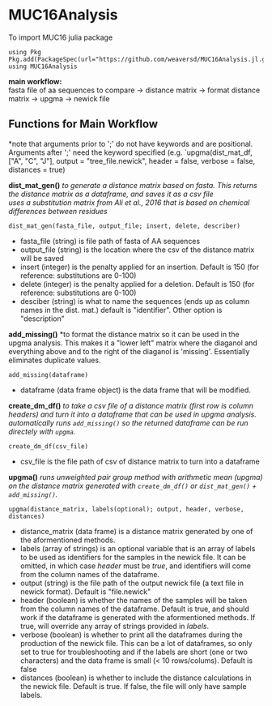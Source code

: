 # MUC16Analysis


To import MUC16 julia package

```
using Pkg
Pkg.add(PackageSpec(url="https://github.com/weaversd/MUC16Analysis.jl.git"))
using MUC16Analysis
```


**main workflow:**  
fasta file of aa sequences to compare -> distance matrix -> format distance matrix -> upgma -> newick file


## Functions for Main Workflow  
*note that arguments prior to ';' do not have keywords and are positional. Arguments after ';' need the keyword specified (e.g. `upgma(dist_mat_df, ["A", "C", "J"], output = "tree_file.newick", header = false, verbose = false, distances = true) 

**dist_mat_gen()**
*to generate a distance matrix based on fasta. This returns the distance matrix as a dataframe, and saves it as a csv file*  
*uses a substitution matrix from Ali et al., 2016 that is based on chemical differences between residues*
```
dist_mat_gen(fasta_file, output_file; insert, delete, describer)
```
* fasta_file (string) is file path of fasta of AA sequences  
* output_file (string) is the location where the csv of the distance matrix will be saved  
* insert (integer) is the penalty applied for an insertion. Default is 150 (for reference: substitutions are 0-100)  
* delete (integer) is the penalty applied for a deletion. Default is 150 (for reference: substitutions are 0-100)  
* desciber (string) is what to name the sequences (ends up as column names in the dist. mat.) default is "identifier". Other option is "description"  


**add_missing()**
*to format the distance matrix so it can be used in the upgma analysis. This makes it a "lower left" matrix where the diaganol and everything above and to the right of the diaganol is 'missing'. Essentially eliminates duplicate values.
```
add_missing(dataframe)
```
* dataframe (data frame object) is the data frame that will be  modified.


**create_dm_df()**
*to take a csv file of a distance matrix (first row is column headers) and turn it into a dataframe that can be used in upgma analysis. automatically runs `add_missing()` so the returned dataframe can be run directely with `upgma`.*
```
create_dm_df(csv_file)
```
* csv_file is the file path of csv of distance matrix to turn into a dataframe


**upgma()**
*runs unweighted pair group method with arithmetic mean (upgma) on the distance matrix generated with `create_dm_df()` or `dist_mat_gen()` + `add_missing()`.*
```
upgma(distance_matrix, labels(optional); output, header, verbose, distances)
```
* distance_matrix (data frame) is a distance matrix generated by one of the aformentioned methods.
* labels (array of strings) is an optional variable that is an array of labels to be used as identifiers for the samples in the newick file. It can be omitted, in which case *header* must be *true*, and identifiers will come from the column names of the dataframe.
* output (string) is the file path of the output newick file (a text file in newick format). Default is "file.newick"
* header (boolean) is whether the names of the samples will be taken from the column names of the dataframe. Default is true, and should work if the dataframe is generated with the aformentioned methods. If true, will override any array of strings provided in *labels*.
* verbose (boolean) is whether to print all the dataframes during the production of the newick file. This can be a lot of dataframes, so only set to true for troubleshooting and if the labels are short (one or two characters) and the data frame is small (< 10 rows/colums). Default is false
* distances (boolean) is whether to include the distance calculations in the newick file. Default is true. If false, the file will only have sample labels.




